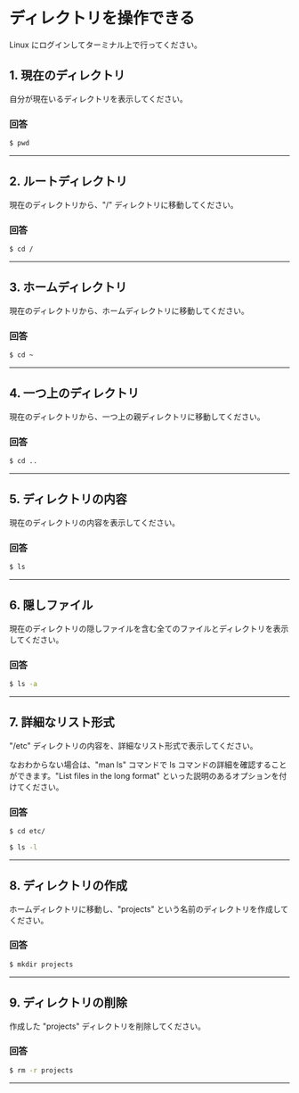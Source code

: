 # ディレクトリを操作できる

Linux にログインしてターミナル上で行ってください。
<br>

## 1. 現在のディレクトリ

自分が現在いるディレクトリを表示してください。

### 回答
```bash
$ pwd
```

---

## 2. ルートディレクトリ

現在のディレクトリから、"/" ディレクトリに移動してください。

### 回答
```bash
$ cd /
```

---

## 3. ホームディレクトリ

現在のディレクトリから、ホームディレクトリに移動してください。

### 回答
```bash
$ cd ~
```

---

## 4. 一つ上のディレクトリ

現在のディレクトリから、一つ上の親ディレクトリに移動してください。

### 回答
```bash
$ cd ..
```

---

## 5. ディレクトリの内容

現在のディレクトリの内容を表示してください。

### 回答
```bash
$ ls
```

---

## 6. 隠しファイル

現在のディレクトリの隠しファイルを含む全てのファイルとディレクトリを表示してください。

### 回答
```bash
$ ls -a
```

---

## 7. 詳細なリスト形式

"/etc" ディレクトリの内容を、詳細なリスト形式で表示してください。

なおわからない場合は、"man ls" コマンドで ls コマンドの詳細を確認することができます。"List files in the long format" といった説明のあるオプションを付けてください。

### 回答
```bash
$ cd etc/
```
```bash
$ ls -l
```

---

## 8. ディレクトリの作成

ホームディレクトリに移動し、"projects" という名前のディレクトリを作成してください。

### 回答
```bash
$ mkdir projects
```

---

## 9. ディレクトリの削除

作成した "projects" ディレクトリを削除してください。

### 回答
```bash
$ rm -r projects
```

---